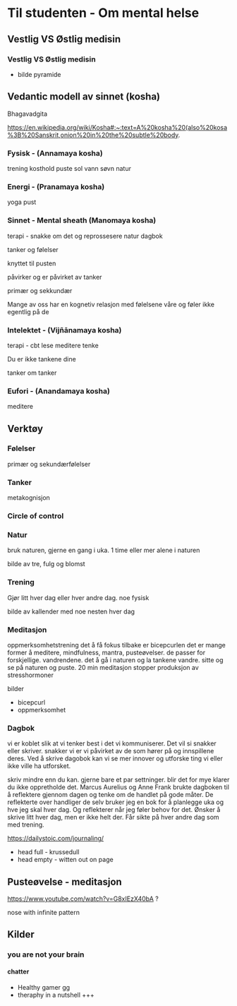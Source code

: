 # Til studenten - Om mental helse

## Vestlig VS Østlig medisin

### Vestlig VS Østlig medisin

- bilde pyramide

## Vedantic modell av sinnet (kosha)

Bhagavadgita

https://en.wikipedia.org/wiki/Kosha#:~:text=A%20kosha%20(also%20kosa%3B%20Sanskrit,onion%20in%20the%20subtle%20body.

### Fysisk - (Annamaya kosha)
trening
kosthold
puste
sol
vann
søvn
natur

### Energi -  (Pranamaya kosha)
yoga
pust

### Sinnet - Mental sheath (Manomaya kosha)
terapi - snakke om det og reprossesere
natur
dagbok


tanker og følelser


knyttet til pusten

påvirker og er påvirket av tanker

primær og sekkundær

Mange av oss har en kognetiv relasjon med følelsene våre og føler ikke egentlig på de

### Intelektet - (Vijñānamaya kosha)
 terapi - cbt
 lese
 meditere
 tenke

 Du er ikke tankene dine

tanker om tanker

### Eufori - (Anandamaya kosha)
meditere



## Verktøy

### Følelser

primær og sekundærfølelser

### Tanker

metakognisjon

### Circle of control

### Natur

bruk naturen, gjerne en gang i uka. 1 time eller mer alene i naturen

bilde av tre, fulg og blomst

### Trening

Gjør litt hver dag eller hver andre dag. noe fysisk

bilde av kallender med noe nesten hver dag

### Meditasjon
oppmerksomhetstrening
det å få fokus tilbake er bicepcurlen
det er mange former å meditere, mindfulness, mantra, pusteøvelser. de passer for forskjellige. vandrendene. det å gå i naturen og la tankene vandre. sitte og se på naturen og puste.
20 min meditasjon stopper produksjon av stresshormoner

bilder
- bicepcurl
- oppmerksomhet

### Dagbok
vi er koblet slik at vi tenker best i det vi kommuniserer. Det vil si snakker eller skriver.
snakker vi er vi påvirket av de som hører på og innspillene deres.
Ved å skrive dagobok kan vi se mer innover og utforske ting vi eller ikke ville ha utforsket.

skriv mindre enn du kan. gjerne bare et par settninger. blir det for mye klarer du ikke oppretholde det.
Marcus Aurelius og Anne Frank brukte dagboken til å reflektere gjennom dagen og tenke om de handlet på gode måter. De reflekterte over handliger de
selv bruker jeg en bok for å planlegge uka og hve jeg skal hver dag. Og reflekterer når jeg føler behov for det. Ønsker å skrive litt hver dag, men er ikke helt der. Får sikte på hver andre dag som med trening.

https://dailystoic.com/journaling/


- head full - krussedull
- head empty - witten out on page


## Pusteøvelse - meditasjon

https://www.youtube.com/watch?v=G8xIEzX40bA ? 

nose with infinite pattern

## Kilder
### you are not your brain
#### chatter
- Healthy gamer gg
- theraphy in a nutshell
+++

<!-- TODO
- lage bilder
- oppdatere beskrivelsen
- - depressin past - anexiety future
- kognetiver følerser. tenker seg til følelsene - føler seg iekkke til de
- amygdala vs prefrontalcortex
- circle of control
- ved å belyse - bli bevist på både tanker og følelser oppløses de ofte. @
- fjern index
 -->

<!-- https://www.healthline.com/health/mental-health/koshas#5-koshas

Jeg er takknemlig for muligheten til å dele dette med dere

```
Vi ser etter bidrag som kan være interessante for studenter, og er åpne for det meste av temaer. Med andre ord, en god anledning til å teste ut et innlegg eller en stand med relativt frie tøyler😊 Vi tar også imot bidrag som har vært holdt på andre arrangementer tidligere, så lenge det ikke er noe for mange av studentene kan tenkes ha vært publikum for allerede. Begge arrangementene foregår i Oslo🌻
```


>Vi ser på en ca 5 ting om mental helse det kan være nyttig å være klar over og et par resurser du kan raskt ta ibruk for å takle stress i studiehverdagen bedre.

Bruke ideer fra tankespinn 

20 min!

- finn hva som gir og tar energi
- prøv å gjør ting du trenger å gjøre bedre ved  kombinere det med ting du liker


- imposter syndrom - bare tanker

Jeg har lyst til å si noe som ikke bare er en generell oppsummering av mental helse slik som "alle" har. 

- https://www.youtube.com/c/HealthyGamerGG
- hvordan gi mer faen -->